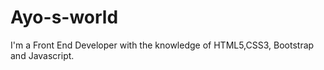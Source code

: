 # Ayo-s-world
I'm a Front End Developer with the knowledge of HTML5,CSS3, Bootstrap and Javascript.
